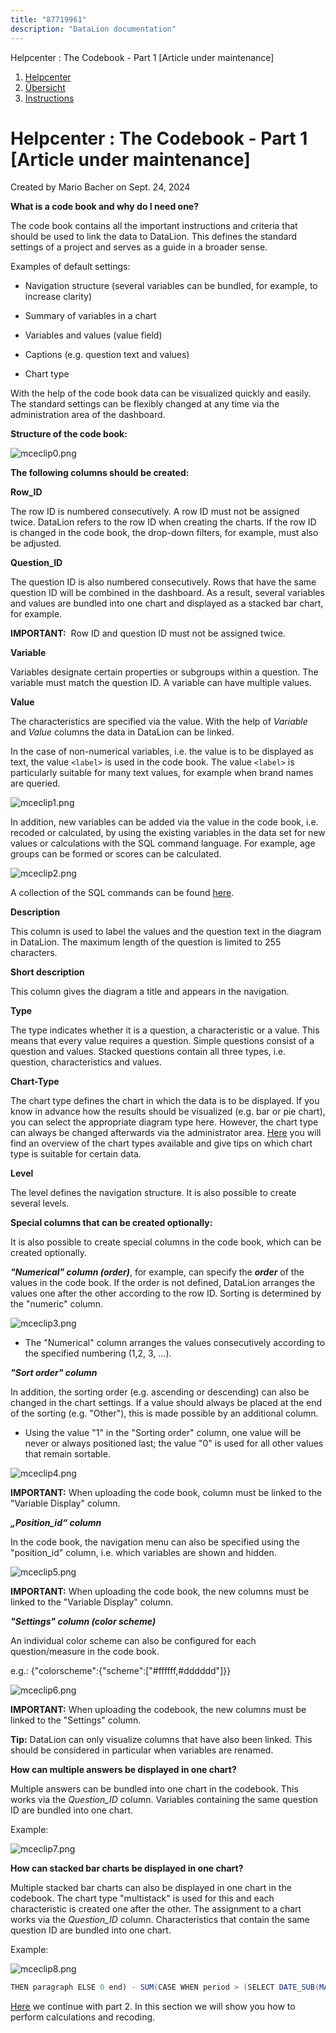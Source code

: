 ```yaml
---
title: "87719961"
description: "DataLion documentation"
---
```


Helpcenter : The Codebook - Part 1 \[Article under maintenance\]  

1.  [Helpcenter](index.html)
2.  [Übersicht](2982609.html)
3.  [Instructions](Instructions_85524497.html)

# Helpcenter : The Codebook - Part 1 \[Article under maintenance\]

Created by Mario Bacher on Sept. 24, 2024

**What is a code book and why do I need one?**

The code book contains all the important instructions and criteria that should be used to link the data to DataLion. This defines the standard settings of a project and serves as a guide in a broader sense.

Examples of default settings:

-   Navigation structure (several variables can be bundled, for example, to increase clarity)
    
-   Summary of variables in a chart
    
-   Variables and values (value field)
    
-   Captions (e.g. question text and values)
    
-   Chart type
    

With the help of the code book data can be visualized quickly and easily. The standard settings can be flexibly changed at any time via the administration area of the dashboard.

**Structure of the code book:**

![mceclip0.png](/img/87490647.png?width=760)

**The following columns should be created:**

**Row\_ID**

The row ID is numbered consecutively. A row ID must not be assigned twice. DataLion refers to the row ID when creating the charts. If the row ID is changed in the code book, the drop-down filters, for example, must also be adjusted.

**Question\_ID**

The question ID is also numbered consecutively. Rows that have the same question ID will be combined in the dashboard. As a result, several variables and values are bundled into one chart and displayed as a stacked bar chart, for example.

**IMPORTANT:**  Row ID and question ID must not be assigned twice.

**Variable**

Variables designate certain properties or subgroups within a question. The variable must match the question ID. A variable can have multiple values.

**Value**

The characteristics are specified via the value. With the help of *Variable* and *Value* columns the data in DataLion can be linked.

In the case of non-numerical variables, i.e. the value is to be displayed as text, the value `<label>` is used in the code book. The value `<label>` is particularly suitable for many text values, for example when brand names are queried.

![mceclip1.png](/img/87490654.png?width=760)

In addition, new variables can be added via the value in the code book, i.e. recoded or calculated, by using the existing variables in the data set for new values or calculations with the SQL command language. For example, age groups can be formed or scores can be calculated.

![mceclip2.png](/img/87490660.png?width=760)

A collection of the SQL commands can be found [here](https://datalion.zendesk.com/hc/de/articles/4417756427922-SQL-Calculations).

**Description**

This column is used to label the values and the question text in the diagram in DataLion. The maximum length of the question is limited to 255 characters.

**Short description**

This column gives the diagram a title and appears in the navigation.

**Type**

The type indicates whether it is a question, a characteristic or a value. This means that every value requires a question. Simple questions consist of a question and values. Stacked questions contain all three types, i.e. question, characteristics and values.

**Chart-Type**

The chart type defines the chart in which the data is to be displayed. If you know in advance how the results should be visualized (e.g. bar or pie chart), you can select the appropriate diagram type here. However, the chart type can always be changed afterwards via the administrator area. [Here](https://datalion.zendesk.com/hc/de/articles/360026885231-Welche-Charttypen-gibt-es-und-wie-kann-ich-sie-verwenden-) you will find an overview of the chart types available and give tips on which chart type is suitable for certain data.

**Level**

The level defines the navigation structure. It is also possible to create several levels.

**Special columns that can be created optionally:**

It is also possible to create special columns in the code book, which can be created optionally.

***"Numerical" column (order)***, for example, can specify the ***order*** of the values in the code book. If the order is not defined, DataLion arranges the values one after the other according to the row ID. Sorting is determined by the "numeric" column.

![mceclip3.png](/img/87490666.png?width=760)

-   The "Numerical" column arranges the values consecutively according to the specified numbering (1,2, 3, ...).
    

***"Sort order" column***

In addition, the sorting order (e.g. ascending or descending) can also be changed in the chart settings. If a value should always be placed at the end of the sorting (e.g. "Other"), this is made possible by an additional column.

-   Using the value "1" in the "Sorting order" column, one value will be never or always positioned last; the value "0" is used for all other values that remain sortable.
    

![mceclip4.png](/img/87490672.png?width=760)

**IMPORTANT:** When uploading the code book, column must be linked to the "Variable Display" column.

***„Position\_id“ column***

In the code book, the navigation menu can also be specified using the "position\_id" column, i.e. which variables are shown and hidden.

![mceclip5.png](/img/87490678.png?width=760)

**IMPORTANT:** When uploading the code book, the new columns must be linked to the "Variable Display" column.

***"Settings" column (color scheme)***

An individual color scheme can also be configured for each question/measure in the code book.

e.g.: {"colorscheme":{"scheme":\["#ffffff,#dddddd"\]}}

![mceclip6.png](/img/87490684.png?width=760)

**IMPORTANT:** When uploading the codebook, the new columns must be linked to the "Settings" column.

**Tip:** DataLion can only visualize columns that have also been linked. This should be considered in particular when variables are renamed.

**How can multiple answers be displayed in one chart?**

Multiple answers can be bundled into one chart in the codebook. This works via the *Question\_ID* column. Variables containing the same question ID are bundled into one chart.

Example:

![mceclip7.png](/img/87490690.png?width=760)

**How can stacked bar charts be displayed in one chart?**

Multiple stacked bar charts can also be displayed in one chart in the codebook. The chart type "multistack" is used for this and each characteristic is created one after the other. The assignment to a chart works via the *Question\_ID* column. Characteristics that contain the same question ID are bundled into one chart.

Example:

![mceclip8.png](/img/87490696.png?width=760)

```java
THEN paragraph ELSE 0 end) - SUM(CASE WHEN period > (SELECT DATE_SUB(MAX(period), INTERVAL 24 month) FROM dashboard_data_table_15_gfk) AND period < (SELECT DATE_SUB(MAX(period), INTERVAL 12 month) FROM dashboard_data_table_15_gfk) THEN paragraph ELSE 0 end)) / SUM(CASE WHEN period > (SELECT DATE_SUB(MAX(period), INTERVAL 12 month) FROM dashboard_data_table_15_gfk) THEN paragraph ELSE 0 end)
```

[Here](https://datalion.zendesk.com/hc/de/articles/360012913220) we continue with part 2. In this section we will show you how to perform calculations and recoding.